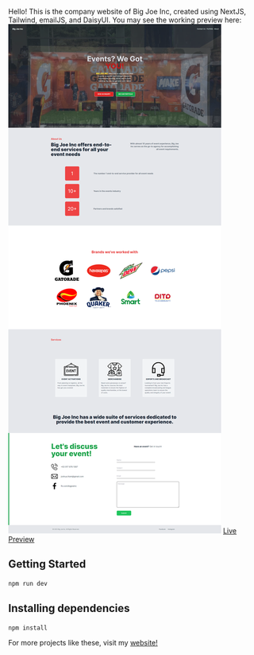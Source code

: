 Hello! This is the company website of Big Joe Inc, created using NextJS, Tailwind, emailJS, and DaisyUI. You may see the working preview here:
![Full Page Screenshot](https://raw.githubusercontent.com/joshlitam/Big-Joe-Inc/main/public/img/bigjoeinc.png)
[Live Preview](https://big-joe-inc.vercel.app/)

## Getting Started
```bash
npm run dev
```

## Installing dependencies
```bash
npm install
```

For more projects like these, visit my [website!](https://portfolio-test-1.onrender.com/?fbclid=IwAR1E3OqnOksYW_2-HDhEj-da4gnAHfyvw_28wsFH2HlHV4YOOoHw5q4ugJs)